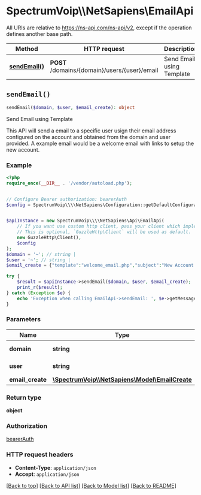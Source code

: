 # SpectrumVoip\\\\NetSapiens\EmailApi

All URIs are relative to https://ns-api.com/ns-api/v2, except if the operation defines another base path.

| Method | HTTP request | Description |
| ------------- | ------------- | ------------- |
| [**sendEmail()**](EmailApi.md#sendEmail) | **POST** /domains/{domain}/users/{user}/email | Send Email using Template |


## `sendEmail()`

```php
sendEmail($domain, $user, $email_create): object
```

Send Email using Template

This API will send a email to a specific user usign their email address configured on the account and obtained from the domain and user provided. A example email would be a welcome email with links to setup the new account.

### Example

```php
<?php
require_once(__DIR__ . '/vendor/autoload.php');


// Configure Bearer authorization: bearerAuth
$config = SpectrumVoip\\\\NetSapiens\Configuration::getDefaultConfiguration()->setAccessToken('YOUR_ACCESS_TOKEN');


$apiInstance = new SpectrumVoip\\\\NetSapiens\Api\EmailApi(
    // If you want use custom http client, pass your client which implements `GuzzleHttp\ClientInterface`.
    // This is optional, `GuzzleHttp\Client` will be used as default.
    new GuzzleHttp\Client(),
    $config
);
$domain = '~'; // string | 
$user = '~'; // string | 
$email_create = {"template":"welcome_email.php","subject":"New Account Setup"}; // \SpectrumVoip\\\\NetSapiens\Model\EmailCreate

try {
    $result = $apiInstance->sendEmail($domain, $user, $email_create);
    print_r($result);
} catch (Exception $e) {
    echo 'Exception when calling EmailApi->sendEmail: ', $e->getMessage(), PHP_EOL;
}
```

### Parameters

| Name | Type | Description  | Notes |
| ------------- | ------------- | ------------- | ------------- |
| **domain** | **string**|  | [default to &#39;~&#39;] |
| **user** | **string**|  | [default to &#39;~&#39;] |
| **email_create** | [**\SpectrumVoip\\\\NetSapiens\Model\EmailCreate**](../Model/EmailCreate.md)|  | [optional] |

### Return type

**object**

### Authorization

[bearerAuth](../../README.md#bearerAuth)

### HTTP request headers

- **Content-Type**: `application/json`
- **Accept**: `application/json`

[[Back to top]](#) [[Back to API list]](../../README.md#endpoints)
[[Back to Model list]](../../README.md#models)
[[Back to README]](../../README.md)
